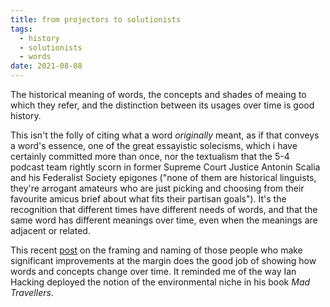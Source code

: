 ```yaml
---
title: from projectors to solutionists
tags:
  - history
  - solutionists
  - words
date: 2021-08-08
---
```

The historical meaning of words, the concepts and shades of meaing to which they refer, and the distinction between its usages over time is good history.

This isn't the folly of citing what a word *originally* meant, as if that conveys a word's essence, one of the great essayistic solecisms, which i have certainly committed more than once, nor the textualism that the 5-4 podcast team rightly scorn in former Supreme Court Justice Antonin Scalia and his Federalist Society epigones ("none of them are historical linguists, they're arrogant amateurs who are just picking and choosing from their favourite amicus brief about what fits their partisan goals"). It's the recognition that different times have different needs of words, and that the same word has different meanings over time, even when the meanings are adjacent or related.

This recent [post](https://antonhowes.substack.com/p/golden-age-of-invention-rise-of-the) on the framing and naming of those people who make significant improvements at the margin does the good job of showing how words and concepts change over time. It reminded me of the way Ian Hacking deployed the notion of the environmental niche in his book *Mad Travellers*.